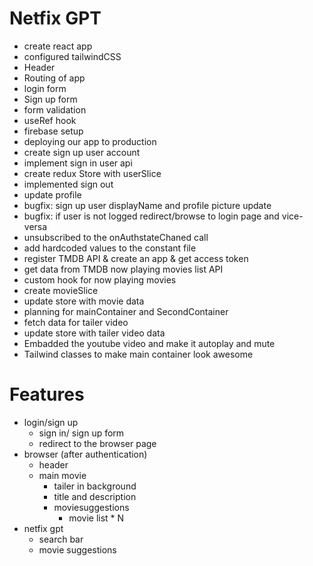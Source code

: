 # Netfix GPT
  - create react app
  - configured tailwindCSS
  - Header 
  - Routing of app
  - login form
  - Sign up form
  - form validation
  - useRef hook
  - firebase setup
  - deploying our app to production
  - create sign up user account
  - implement sign in user api
  - create redux Store with userSlice
  - implemented sign out
  - update profile
  - bugfix: sign up user displayName and  profile picture update
  - bugfix: if user is not logged redirect/browse to login page and vice-versa 
  - unsubscribed to the onAuthstateChaned call
  - add hardcoded values to the constant file
  - register TMDB API & create an app & get access token
  - get data from TMDB now playing movies list API
  - custom hook for now playing movies
  - create movieSlice
  - update store with movie data
  - planning for mainContainer and SecondContainer
  - fetch data for tailer video
  - update store with tailer video data
  - Embadded the youtube video and make it autoplay and mute
  - Tailwind classes to make main container look awesome
    

# Features 
- login/sign up
  - sign in/ sign up form
  - redirect to the browser page
- browser (after authentication)
  - header
  - main movie
    - tailer in background 
    - title and description
    - moviesuggestions
      - movie list * N
- netfix gpt
  - search bar
  - movie suggestions


